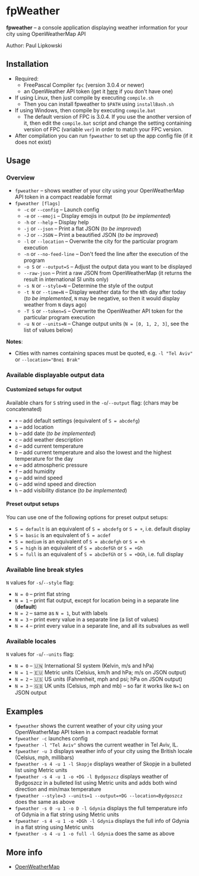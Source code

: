 # fpWeather

**fpweather** – a console application displaying weather information for your city using OpenWeatherMap API

Author: Paul Lipkowski

## Installation

- Required: 
    * FreePascal Compiler `fpc` (version 3.0.4 or newer)
    * an OpenWeather API token (get it [here](https://openweathermap.org/appid) if you don't have one)
- If using Linux, then just compile by executing `compile.sh`
    * Then you can install fpweather to `$PATH` using `installBash.sh`
- If using Windows, then compile by executing `compile.bat`
    * The default version of FPC is 3.0.4. If you use the another version of it, then edit the `compile.bat` script and change the setting containing version of FPC (variable `ver`) in order to match your FPC version.
- After compilation you can run `fpweather` to set up the app config file (if it does not exist) 
  
## Usage

### Overview

- `fpweather` – shows weather of your city using your OpenWeatherMap API token in a compact readable format 
- `fpweather [flags]`
    * `-c` or `--config` – Launch config
    * `-e` or `--emoji` – Display emojis in output (*to be implemented*)
    * `-h` or `--help` – Display help
    * `-j` or `--json` – Print a flat JSON (*to be improved*)
    * `-J` or `--JSON` – Print a beautified JSON (*to be improved*)
    * `-l` or `--location` – Overwrite the city for the particular program execution
    * `-n` or `--no-feed-line` – Don't feed the line after the execution of the program 
    * `-o S` or `--output=S` – Adjust the output data you want to be displayed
    * `--raw-json` – Print a raw JSON from OpenWeatherMap (it returns the result in international SI units only)
    * `-s N` or `--style=N` – Determine the style of the output
    * `-t N` or `--time=N` – Display weather data for the `N`th day after today (*to be implemented*, `N` may be negative, so then it would display weather from `N` days ago)
    * `-T S` or `--token=S` – Overwrite the OpenWeather API token for the particular program execution
    * `-u N` or `--units=N` – Change output units (`N = [0, 1, 2, 3]`, see the list of values below)

**Notes**:
- Cities with names containing spaces must be quoted, e.g. `-l "Tel Aviv"` or `--location="Bnei Brak"`

### Available displayable output data

#### Customized setups for output
Available chars for `S` string used in the `-o`/`--output` flag: (chars may be concatenated)
- `+` – add default settings (equivalent of `S = abcdefg`)
- `a` – add location
- `b` – add date (*to be implemented*)
- `c` – add weather description
- `d` – add current temperature
- `D` – add current temperature and also the lowest and the highest temperature for the day
- `e` – add atmospheric pressure
- `f` – add humidity
- `g` – add wind speed
- `G` – add wind speed and direction
- `h` – add visibility distance (*to be implemented*)

#### Preset output setups
You can use one of the following options for preset output setups:
- `S = default` is an equivalent of `S = abcdefg` or `S = +`, i.e. default display
- `S = basic` is an equivalent of `S = acdef`
- `S = medium` is an equivalent of `S = abcdefgh` or `S = +h`
- `S = high` is an equivalent of `S = abcdefGh` or `S = +Gh`
- `S = full` is an equivalent of `S = abcDefGh` or `S = +DGh`, i.e. full display

### Available line break styles
`N` values for `-s`/`--style` flag:
- `N = 0` – print flat string
- `N = 1` – print flat output, except for location being in a separate line (**default**)
- `N = 2` – same as `N = 1`, but with labels
- `N = 3` – print every value in a separate line (a list of values)
- `N = 4` – print every value in a separate line, and all its subvalues as well

### Available locales 
`N` values for `-u`/`--units` flag:
- `N = 0` – :united_nations: International SI system (Kelvin, m/s and hPa)
- `N = 1` – :eu: Metric units (Celsius, km/h and hPa; m/s on JSON output)
- `N = 2` – :us: US units (Fahrenheit, mph and psi; hPa on JSON output) 
- `N = 3` – :uk: UK units (Celsius, mph and mb) – so far it works like `N=1` on JSON output

## Examples

- `fpweather` shows the current weather of your city using your OpenWeatherMap API token in a compact readable format 
- `fpweather -c` launches config
- `fpweather -l "Tel Aviv"` shows the current weather in Tel Aviv, IL.
- `fpweather -u 3` displays weather info of your city using the British locale (Celsius, mph, millibars) 
- `fpweather -s 4 -u 1 -l Skopje` displays weather of Skopje in a bulleted list using Metric units
- `fpweather -s 4 -u 1 -o +DG -l Bydgoszcz` displays weather of Bydgoszcz in a bulleted list using Metric units and adds both wind direction and min/max temperature
- `fpweather --style=3 --units=1 --output=+DG --location=Bydgoszcz` does the same as above
- `fpweather -s 0 -u 1 -o D -l Gdynia` displays the full temperature info of Gdynia in a flat string using Metric units
- `fpweather -s 4 -u 1 -o +DGh -l Gdynia` displays the full info of Gdynia in a flat string using Metric units
- `fpweather -s 4 -u 1 -o full -l Gdynia` does the same as above

## More info

- [OpenWeatherMap](https://openweathermap.org/)


